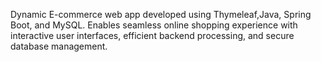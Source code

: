 Dynamic E-commerce web app developed using Thymeleaf,Java, Spring Boot, and MySQL. 
Enables seamless online shopping experience with interactive user interfaces, efficient backend processing, and secure database management.
